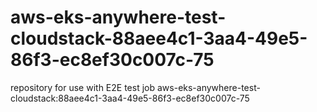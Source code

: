 # aws-eks-anywhere-test-cloudstack-88aee4c1-3aa4-49e5-86f3-ec8ef30c007c-75
repository for use with E2E test job aws-eks-anywhere-test-cloudstack:88aee4c1-3aa4-49e5-86f3-ec8ef30c007c-75
